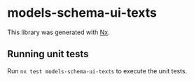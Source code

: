 # models-schema-ui-texts

This library was generated with [Nx](https://nx.dev).

## Running unit tests

Run `nx test models-schema-ui-texts` to execute the unit tests.
